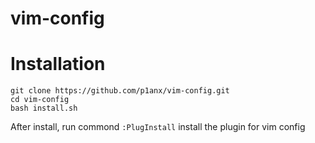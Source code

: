 # vim-config

# Installation
```
git clone https://github.com/p1anx/vim-config.git
cd vim-config
bash install.sh
```

After install, run commond `:PlugInstall` install the plugin for vim config

